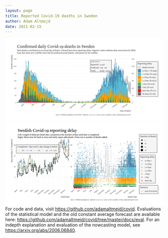 ```yaml
---
layout: page
title: Reported Covid-19 deaths in Sweden
author: Adam Altmejd
date: 2021-02-15
---
```


![Graph of Swedish Covid-19 deaths with reporting delay.](deaths_lag_sweden_2021-02-15.png "Swedish Covid-19 deaths.")
![Graph of Swedish Covid-19 reporting delay in daily deaths.](lag_trend_sweden_2021-02-15.png "Trend in Swedish Covid-19 mortality reporting delay.")
For code and data, visit <https://github.com/adamaltmejd/covid>.
Evaluations of the statistical model and the old constant average forecast are available here: <https://github.com/adamaltmejd/covid/tree/master/docs/eval>.
For an indepth explanation and evaluation of the nowcasting model, see <https://arxiv.org/abs/2006.06840>.
